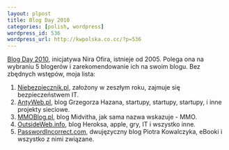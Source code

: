 ```yaml
--- 
layout: plpost
title: Blog Day 2010
categories: [polish, wordpress]
wordpress_id: 536
wordpress_url: http://kwpolska.co.cc/?p=536
---
```

[Blog Day 2010](http://blogday.org), inicjatywa Nira Ofira, istnieje od 2005. Polega ona na wybraniu 5 blogerów i zarekomendowanie ich na swoim blogu. Bez zbędnych wstępów, moja lista:
1. [Niebezpiecznik.pl][1], założony w zeszłym roku, zajmuje się bezpieczeństwem IT.
2. [AntyWeb.pl][2], blog Grzegorza Hazana, startupy, startupy, startupy, i inne projekty sieciowe.
3. [MMOBlog.pl][3], blog Midvitha, jak sama nazwa wskazuje - MMO.
4. [OutsideWeb.info][4], blog Heroksa, apple, gry, IT i wszystko inne.
5. [PasswordIncorrect.com][5], dwujęzyczny blog Piotra Kowalczyka,  eBooki i wszystko z nimi związane.

 [1]: http://niebezpiecznik.pl/
 [2]: http://antyweb.pl
 [3]: http://mmoblog.pl
 [4]: http://outsideweb.info
 [5]: http://www.passwordincorrect.com/
